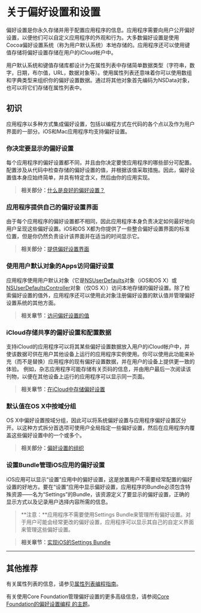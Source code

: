 # 关于偏好设置和设置

偏好设置是你永久存储并用于配置应用程序的信息。应用程序需要向用户公开偏好设置，以便他们可以自定义应用程序的外观和行为。大多数偏好设置是使用Cocoa偏好设置系统（称为用户默认系统）本地存储的。应用程序还可以使用键值存储将偏好设置存储在用户的iCloud帐户中。

用户默认系统和键值存储库都设计为在属性列表中存储简单数据类型（字符串，数字，日期，布尔值，URL，数据对象等）。使用属性列表还意味着你可以使用数组和字典类型来组织你的偏好设置数据。通过将其他对象首先编码为NSData对象，也可以将它们存储在属性列表中。

## 初识

应用程序以多种方式集成偏好设置，包括以编程方式在代码的各个点以及作为用户界面的一部分。iOS和Mac应用程序均支持偏好设置。

### 你决定要显示的偏好设置

每个应用程序的偏好设置都不同，并且由你决定要使应用程序的哪些部分可配置。配置涉及从代码中检查存储的偏好设置的值，并根据该值采取措施。因此，偏好设置值本身应始终简单，并具有特定含义，然后由你的应用实现。

> **相关部分：**[什么是良好的偏好设置？](./AboutTheUserDefaultsSystem.md)

### 应用程序提供自己的偏好设置界面

由于每个应用程序的偏好设置都不相同，因此应用程序本身负责决定如何最好地向用户呈现这些偏好设置。iOS和OS X都为你提供了一些整合偏好设置界面的标准位置，但是你仍然负责设计该界面并在适当的时间显示它。

> **相关部分：**[提供偏好设置界面](./AboutTheUserDefaultsSystem.md)

### 使用用户默认对象的Apps访问偏好设置

应用程序使用用户默认对象（它是[NSUserDefaults]()对象（iOS和OS X）或[NSUserDefaultsController]()对象（仅OS X））访问本地存储的偏好设置。除了检索偏好设置的值外，应用程序还可以使用此对象注册偏好设置的默认值并管理偏好设置系统的其他方面。

> **相关章节：**[访问偏好设置的值]()

### iCloud存储共享的偏好设置和配置数据

支持iCloud的应用程序可以将其某些偏好设置数据放入用户的iCloud帐户中，并使该数据可供在用户其他设备上运行的应用程序实例使用。你可以使用此功能来补充（而不是替换）应用程序的现有偏好设置数据，并在用户的设备上提供更一致的体验。 例如，杂志应用程序可能存储有关页码的信息，并由用户最后一次阅读该刊物，以便在其他设备上运行的应用程序可以显示同一页面。

> **相关章节：**[在iCloud中存储偏好设置]()

### 默认值在OS X中按域分组

OS X中偏好设置按域分组，因此可以将系统偏好设置与应用程序偏好设置区分开。以这种方式拆分首选项可使用户全局指定一些偏好设置，然后在应用程序内覆盖这些偏好设置中的一个或多个。

>**相关部分：**[偏好设置的组织]()

### 设置Bundle管理iOS应用的偏好设置

iOS应用可以显示“设置”应用中的偏好设置，这是放置用户不需要经常配置的偏好设置的好地方。要在“设置”应用中显示偏好设置，应用程序的Bundle必须包含特殊资源——名为“Settings”的Bundle，该资源定义了要显示的偏好设置，正确的显示方式以及记录用户选择内容所需的信息。

> **注意：**应用程序不需要使用Settings Bundle来管理所有偏好设置。对于用户可能会经常更改的偏好设置，应用程序可以显示其自己的自定义界面来管理这些偏好设置。

> **相关章节：**[实现iOS的Settings Bundle]()

---

## 其他推荐

有关属性列表的信息，请参见[属性列表编程指南]()。

有关使用Core Foundation管理偏好设置的更多高级信息，请参阅[Core Foundation的偏好设置编程 的主题]()。
